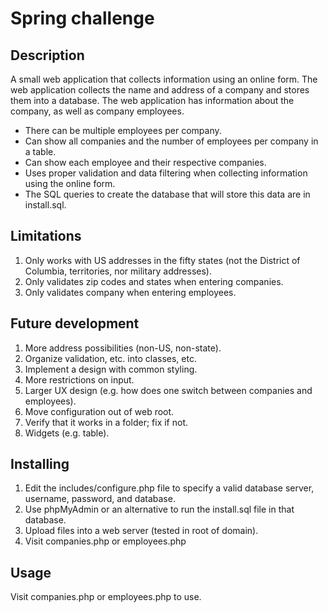 # Spring challenge

## Description

A small web application that collects information using an online form.  The web application collects the name and address of a company and stores them into a database. The web application has information about the company, as well as company employees. 

* There can be multiple employees per company. 
* Can show all companies and the number of employees per company in a table. 
* Can show each employee and their respective companies.
* Uses proper validation and data filtering when collecting information using the online form. 
* The SQL queries to create the database that will store this data are in install.sql. 

## Limitations

1.  Only works with US addresses in the fifty states (not the District of Columbia, territories, nor military addresses).
2.  Only validates zip codes and states when entering companies.  
3.  Only validates company when entering employees.

## Future development

1.  More address possibilities (non-US, non-state).
2.  Organize validation, etc. into classes, etc.
3.  Implement a design with common styling.
4.  More restrictions on input.
5.  Larger UX design (e.g. how does one switch between companies and employees).
6.  Move configuration out of web root.
7.  Verify that it works in a folder; fix if not.
8.  Widgets (e.g. table).

## Installing

1.  Edit the includes/configure.php file to specify a valid database server, username, password, and database.
2.  Use phpMyAdmin or an alternative to run the install.sql file in that database.
3.  Upload files into a web server (tested in root of domain).  
4.  Visit companies.php or employees.php

## Usage

Visit companies.php or employees.php to use.
